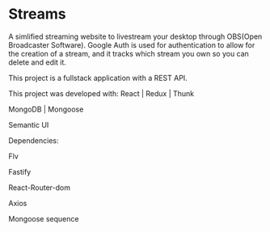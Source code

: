 # Streams

A simlified streaming website to livestream your desktop through OBS(Open Broadcaster Software). Google Auth is used for authentication to allow for the creation of a stream, and it tracks which stream you own so you can delete and edit it. 

This project is a fullstack application with a REST API. 

This project was developed with:
React | Redux | Thunk

MongoDB | Mongoose

Semantic UI

Dependencies:

Flv

Fastify

React-Router-dom

Axios

Mongoose sequence
